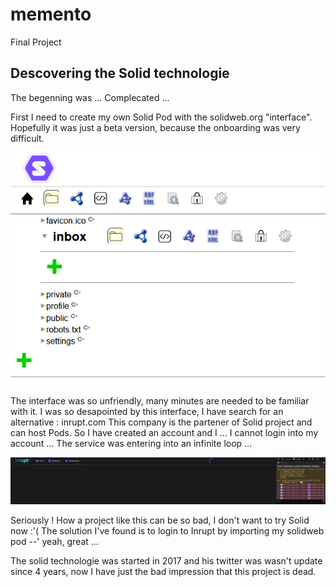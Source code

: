 # memento
Final Project

## Descovering the Solid technologie

The begenning was ... Complecated ...

First I need to create my own Solid Pod with the solidweb.org "interface".
Hopefully it was just a beta version, because the onboarding was very difficult.

<img src='/readmeRessources/solid.png' alt="solidInterface">

The interface was so unfriendly, many minutes are needed to be familiar with it.
I was so desapointed by this interface, I have search for an alternative : inrupt.com
This company is the partener of Solid project and can host Pods. So I have created an account and I ... I cannot login into my account ...
The service was entering into an infinite loop ...

<img src='/readmeRessources/funnewstechnologie.png' alt="funnewstechnologie">

Seriously ! How a project like this can be so bad, I don't want to try Solid now :'(
The solution I've found is to login to Inrupt by importing my solidweb pod --' yeah, great ...

The solid technologie was started in 2017 and his twitter was wasn't update since 4 years, now I have just the bad impression that this project is dead.
